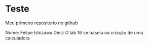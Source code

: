 # Teste
Meu primeiro repositorio no github

Nome: Felipe Ishizawa Diniz
O lab 16 se baseia na criação de uma calculadora 